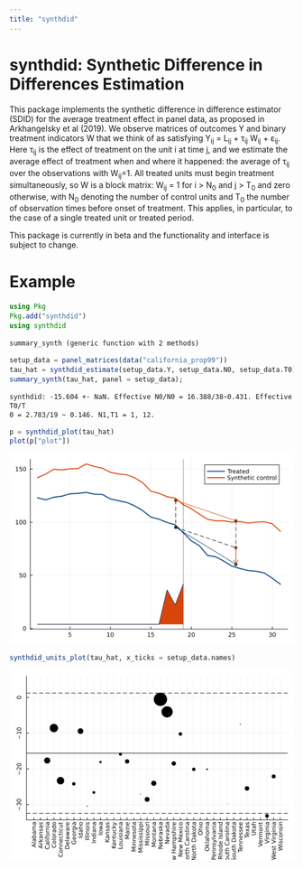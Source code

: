 ```yaml
---
title: "synthdid"
---
```




# synthdid: Synthetic Difference in Differences Estimation

This package implements the synthetic difference in difference estimator (SDID) for the average treatment effect in panel data,
as proposed in Arkhangelsky et al (2019). We observe matrices of outcomes Y and binary treatment indicators W
that we think of as satisfying Y<sub>ij</sub> = L<sub>ij</sub> + &tau;<sub>ij</sub> W<sub>ij</sub> + &epsilon;<sub>ij</sub>.
Here &tau;<sub>ij</sub> is the effect of treatment on the unit i at time j, and we estimate the average effect of
treatment when and where it happened: the average of &tau;<sub>ij</sub> over the observations with W<sub>ij</sub>=1.
All treated units must begin treatment simultaneously, so W is a block matrix: W<sub>ij</sub> = 1 for i > N<sub>0</sub> and j > T<sub>0</sub>
and zero otherwise, with N<sub>0</sub> denoting the number of control units and T<sub>0</sub> the number of observation times
before onset of treatment. This applies, in particular, to the case of a single treated unit or treated period.


This package is currently in beta and the functionality and interface is subject to change.

# Example

```julia
using Pkg
Pkg.add("synthdid")
using synthdid
```

```
summary_synth (generic function with 2 methods)
```



```julia
setup_data = panel_matrices(data("california_prop99"))
tau_hat = synthdid_estimate(setup_data.Y, setup_data.N0, setup_data.T0)
summary_synth(tau_hat, panel = setup_data);
```

```
synthdid: -15.604 +- NaN. Effective N0/N0 = 16.388/38~0.431. Effective T0/T
0 = 2.783/19 ~ 0.146. N1,T1 = 1, 12.
```



```julia
p = synthdid_plot(tau_hat)
plot(p["plot"])
```

![](figures/README_4_1.png)

```julia
synthdid_units_plot(tau_hat, x_ticks = setup_data.names)
```

![](figures/README_5_1.png)
